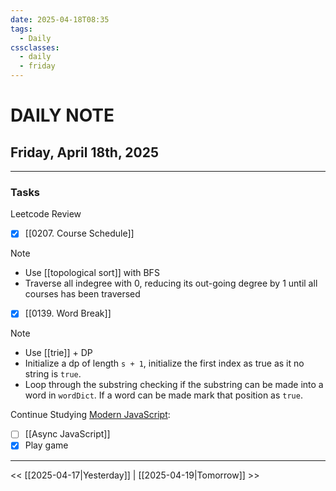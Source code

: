 ```yaml
---
date: 2025-04-18T08:35
tags:
  - Daily
cssclasses:
  - daily
  - friday
---
```

# DAILY NOTE
## Friday, April 18th, 2025
***
### Tasks
Leetcode Review
- [x] [[0207. Course Schedule]]

>[!note]
>- Use [[topological sort]] with BFS
>- Traverse all indegree with 0, reducing its out-going degree by 1 until all courses has been traversed

- [x] [[0139. Word Break]]

>[!note]
>- Use [[trie]] + DP
>- Initialize a dp of length `s + 1`, initialize the first index as true as it no string is `true`. 
>- Loop through the substring checking if the substring can be made into a word in `wordDict`. If a word can be made mark that position as `true`.  

Continue Studying [Modern JavaScript](https://ui.dev/):
- [ ] [[Async JavaScript]]
- [x] Play game
***
<< [[2025-04-17|Yesterday]] | [[2025-04-19|Tomorrow]] >>